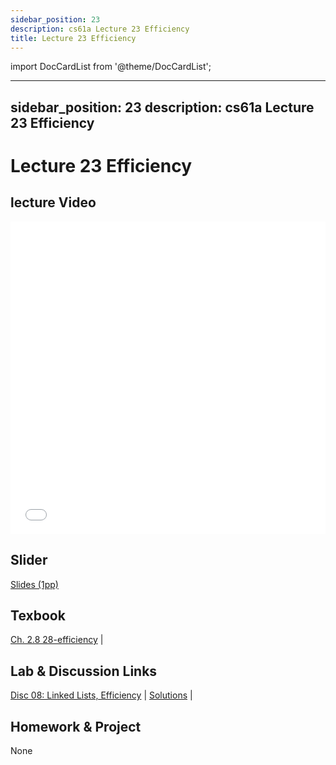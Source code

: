 ```yaml
---
sidebar_position: 23
description: cs61a Lecture 23 Efficiency
title: Lecture 23 Efficiency
---
```


import DocCardList from '@theme/DocCardList';

---
sidebar_position: 23
description: cs61a  Lecture 23 Efficiency
---
# Lecture 23 Efficiency
## lecture Video

<iframe src="//player.bilibili.com/player.html?aid=277746636&bvid=BV17c411f78k&cid=1311465503&p=1&high_quality=1&danmaku=0" scrolling="no" border="0" frameborder="no" framespacing="0" allowfullscreen="true" allowfullscreen="allowfullscreen" width="100%" height="500" scrolling="no" frameborder="0" sandbox="allow-top-navigation allow-same-origin allow-forms allow-scripts"> </iframe>

## Slider
[Slides (1pp)](/resource/cs61a/23-Efficiency_1pp.pdf)
## Texbook
[Ch. 2.8 28-efficiency](https://www.composingprograms.com/pages/28-efficiency.html) | 

## Lab & Discussion Links
[Disc 08: Linked Lists, Efficiency](./dis/disc08.md) | [Solutions](./dis/sol-disc08.md) | 

## Homework & Project
None


<DocCardList />

